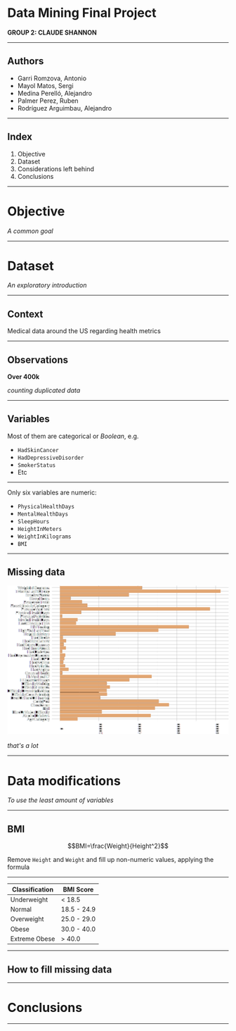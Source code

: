 # Data Mining Final Project

**GROUP 2: CLAUDE SHANNON**

---

## Authors

- Garri Romzova, Antonio
- Mayol Matos, Sergi
- Medina Perelló, Alejandro
- Palmer Perez, Ruben
- Rodríguez Arguimbau, Alejandro

---

## Index

1. Objective
2. Dataset
3. Considerations left behind
4. Conclusions

---

# Objective

_A common goal_

---

# Dataset

_An exploratory introduction_

---

## Context

Medical data around the US regarding health metrics

---

## Observations

**Over 400k**

_counting duplicated data_

---

## Variables

Most of them are categorical or _Boolean_, e.g.

- `HadSkinCancer`
- `HadDepressiveDisorder`
- `SmokerStatus`
- Etc

---

Only six variables are numeric:

- `PhysicalHealthDays`
- `MentalHealthDays`
- `SleepHours`
- `HeightInMeters`
- `WeightInKilograms`
- `BMI`

---

## Missing data

![](img/nan_values.png)

_that's a lot_

---

# Data modifications

_To use the least amount of variables_

---

## BMI

$$BMI=\frac{Weight}{Height^2}$$

Remove `Height` and `Weight` and fill up non-numeric values, applying the formula

---

| **Classification** | **BMI Score** |
| ------------------ | ------------- |
| Underweight        | < 18.5        |
| Normal             | 18.5 - 24.9   |
| Overweight         | 25.0 - 29.0   |
| Obese              | 30.0 - 40.0   |
| Extreme Obese      | > 40.0        |

---

## How to fill missing data

---

# Conclusions

---
